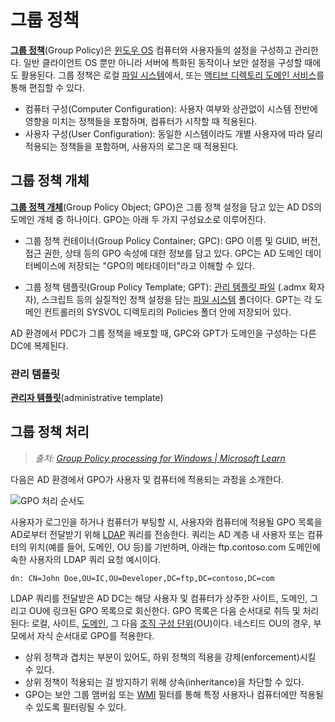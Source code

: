 # 그룹 정책
**[그룹 정책](https://learn.microsoft.com/en-us/windows-server/identity/ad-ds/manage/group-policy/group-policy-overview)**(Group Policy)은 [윈도우 OS](Windows.md) 컴퓨터와 사용자들의 설정을 구성하고 관리한다. 일반 클라이언트 OS 뿐만 아니라 서버에 특화된 동작이나 보안 설정을 구성할 때에도 활용된다. 그룹 정책은 로컬 [파일 시스템](FileSystem.md)에서, 또는 [액티브 디렉토리 도메인 서비스](ADS.md#도메인-서비스)를 통해 편집할 수 있다.

* 컴퓨터 구성(Computer Configuration): 사용자 여부와 상관없이 시스템 전반에 영향을 미치는 정책들을 포함하며, 컴퓨터가 시작할 때 적용된다.
* 사용자 구성(User Configuration): 동일한 시스템이라도 개별 사용자에 따라 달리 적용되는 정책들을 포함하며, 사용자의 로그온 때 적용된다.

## 그룹 정책 개체
**[그룹 정책 개체](https://learn.microsoft.com/en-us/previous-versions/windows/desktop/policy/group-policy-objects)**(Group Policy Object; GPO)은 그룹 정책 설정을 담고 있는 AD DS의 도메인 개체 중 하나이다. GPO는 아래 두 가지 구성요소로 이루어진다.

* 그룹 정책 컨테이너(Group Policy Container; GPC): GPO 이름 및 GUID, 버전, 접근 권한, 상태 등의 GPO 속성에 대한 정보를 담고 있다. GPC는 AD 도메인 데이터베이스에 저장되는 "GPO의 메타데이터"라고 이해할 수 있다.

* 그룹 정책 템플릿(Group Policy Template; GPT): [관리 템플릿 파일](#관리-템플릿) (.admx 확자자), 스크립트 등의 실질적인 정책 설정을 담는 [파일 시스템](FileSystem.md) 폴더이다. GPT는 각 도메인 컨트롤러의 SYSVOL 디렉토리의 Policies 폴더 안에 저장되어 있다.

AD 환경에서 PDC가 그룹 정책을 배포할 때, GPC와 GPT가 도메인을 구성하는 다른 DC에 복제된다.

### 관리 템플릿
**[관리자 템플릿](https://learn.microsoft.com/en-us/windows/client-management/understanding-admx-backed-policies)**(administrative template)

## 그룹 정책 처리
> *출처: [Group Policy processing for Windows | Microsoft Learn](https://learn.microsoft.com/en-us/windows-server/identity/ad-ds/manage/group-policy/group-policy-processing)*

다음은 AD 환경에서 GPO가 사용자 및 컴퓨터에 적용되는 과정을 소개한다.

![GPO 처리 순서도](https://stealthbits.com/wp-content/uploads/2019/04/image-33.png)

사용자가 로그인을 하거나 컴퓨터가 부팅할 시, 사용자와 컴퓨터에 적용될 GPO 목록을 AD로부터 전달받기 위해 [LDAP](https://en.wikipedia.org/wiki/Lightweight_Directory_Access_Protocol) 쿼리를 전송한다. 쿼리는 AD 계층 내 사용자 또는 컴퓨터의 위치(예를 들어, 도메인, OU 등)를 기반하며, 아래는 ftp.contoso.com 도메인에 속한 사용자의 LDAP 쿼리 요청 예시이다.

```ldif
dn: CN=John Doe,OU=IC,OU=Developer,DC=ftp,DC=contoso,DC=com
```

LDAP 쿼리를 전달받은 AD DC는 해당 사용자 및 컴퓨터가 상주한 사이트, 도메인, 그리고 OU에 링크된 GPO 목록으로 회신한다. GPO 목록은 다음 순서대로 취득 및 처리된다: 로컬, 사이트, [도메인](Domain.md), 그 다음 [조직 구성 단위](ADS.md#조직-구성-단위)(OU)이다. 네스티드 OU의 경우, 부모에서 자식 순서대로 GPO를 적용한다.

* 상위 정책과 겹치는 부분이 있어도, 하위 정책의 적용을 강제(enforcement)시킬 수 있다.
* 상위 정책이 적용되는 걸 방지하기 위해 상속(inheritance)을 차단할 수 있다.
* GPO는 보안 그룹 맴버쉽 또는 [WMI](WMI.md) 필터를 통해 특정 사용자나 컴퓨터에만 적용될 수 있도록 필터링될 수 있다.
